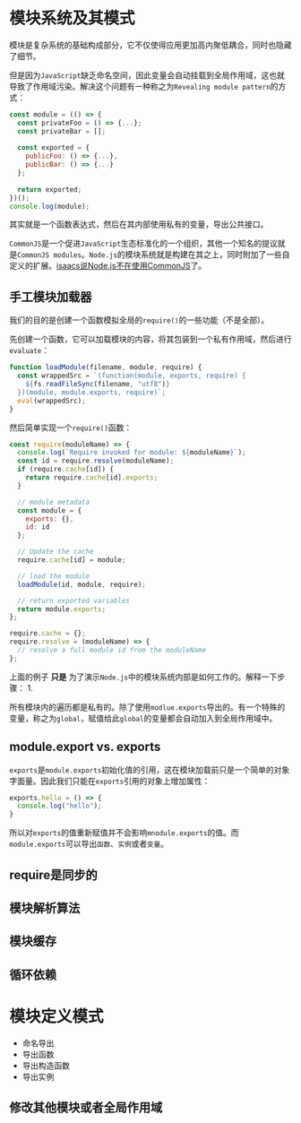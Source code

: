 # 模块系统及其模式
模块是复杂系统的基础构成部分，它不仅使得应用更加高内聚低耦合，同时也隐藏了细节。

但是因为`JavaScript`缺乏命名空间，因此变量会自动挂载到全局作用域，这也就导致了作用域污染。解决这个问题有一种称之为`Revealing module pattern`的方式：
```js
const module = (() => {
  const privateFoo = () => {...};
  const privateBar = [];
  
  const exported = {
    publicFoo: () => {...},
    publicBar: () => {...}
  };
  
  return exported;
})();
console.log(module);
```

其实就是一个函数表达式，然后在其内部使用私有的变量，导出公共接口。

`CommonJS`是一个促进`JavaScript`生态标准化的一个组织，其他一个知名的提议就是`CommonJS modules`。`Node.js`的模块系统就是构建在其之上，同时附加了一些自定义的扩展。[isaacs说Node.js不在使用CommonJS](https://github.com/nodejs/node-v0.x-archive/issues/5132#issuecomment-15432598)了。

## 手工模块加载器
我们的目的是创建一个函数模拟全局的`require()`的一些功能（不是全部）。

先创建一个函数，它可以加载模块的内容，将其包装到一个私有作用域，然后进行`evaluate`：
```js
function loadModule(filename, module, require) {
  const wrappedSrc = `(function(module, exports, require) {
    ${fs.readFileSync(filename, "utf8")}
  })(module, module.exports, require)`;
  eval(wrappedSrc);
}
```

然后简单实现一个`require()`函数：
```js
const require(moduleName) => {
  console.log(`Require invoked for module: ${moduleName}`);
  const id = require.resolve(moduleName);
  if (require.cache[id]) {
    return require.cache[id].exports;
  }

  // module metadata
  const module = {
    exports: {},
    id: id
  };

  // Update the cache
  require.cache[id] = module;

  // load the module
  loadModule(id, module, require);

  // return exported variables
  return module.exports;
};

require.cache = {};
require.resolve = (moduleName) => {
  // resolve a full module id from the moduleName
};
```

上面的例子 __只是__ 为了演示`Node.js`中的模块系统内部是如何工作的。解释一下步骤：
1. 

所有模块内的遍历都是私有的。除了使用`modlue.exports`导出的。有一个特殊的变量，称之为`global`，赋值给此`global`的变量都会自动加入到全局作用域中。

## module.export vs. exports
`exports`是`module.exports`初始化值的引用，这在模块加载前只是一个简单的对象字面量。因此我们只能在`exports`引用的对象上增加属性：
```js
exports.hello = () => {
  console.log("hello");
}
```

所以对`exports`的值重新赋值并不会影响`mnodule.exports`的值。而`module.exports`可以导出`函数`、`实例`或者`变量`。

## require是同步的


## 模块解析算法


## 模块缓存


## 循环依赖
# 模块定义模式

- 命名导出
- 导出函数
- 导出构造函数
- 导出实例


## 修改其他模块或者全局作用域
